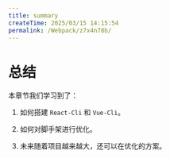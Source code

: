 ```yaml
---
title: summary
createTime: 2025/03/15 14:15:54
permalink: /Webpack/z7x4n78b/
---
```

# 总结

本章节我们学习到了：

1. 如何搭建 `React-Cli` 和 `Vue-Cli`。

2. 如何对脚手架进行优化。

3. 未来随着项目越来越大，还可以在优化的方案。
